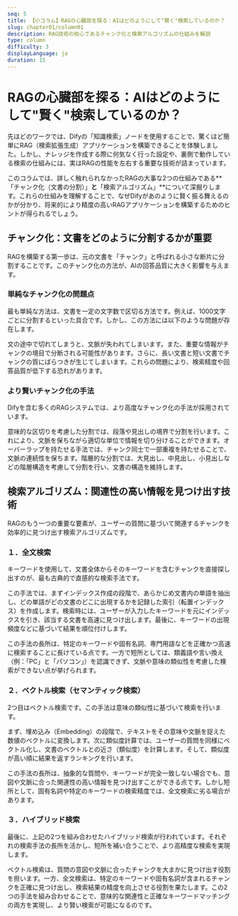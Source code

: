 ```yaml
---
seq: 5
title: 【小コラム】RAGの心臓部を探る：AIはどのようにして"賢く"検索しているのか？
slug: chapter01/column01
description: RAG技術の核心であるチャンク化と検索アルゴリズムの仕組みを解説
type: column
difficulty: 3
displayLanguage: ja
duration: 15
---
```


# RAGの心臓部を探る：AIはどのようにして"賢く"検索しているのか？

先ほどのワークでは、Difyの「知識検索」ノードを使用することで、驚くほど簡単にRAG（検索拡張生成）アプリケーションを構築できることを体験しました。しかし、ナレッジを作成する際に何気なく行った設定や、裏側で動作している検索の仕組みには、実はRAGの性能を左右する重要な技術が詰まっています。

このコラムでは、詳しく触れられなかったRAGの大事な2つの仕組みである**「チャンク化（文書の分割）」**と**「検索アルゴリズム」**について深掘りします。これらの仕組みを理解することで、なぜDifyがあのように賢く振る舞えるのかが分かり、将来的により精度の高いRAGアプリケーションを構築するためのヒントが得られるでしょう。

## チャンク化：文書をどのように分割するかが重要

RAGを構築する第一歩は、元の文書を「チャンク」と呼ばれる小さな断片に分割することです。このチャンク化の方法が、AIの回答品質に大きく影響を与えます。

### 単純なチャンク化の問題点

最も単純な方法は、文書を一定の文字数で区切る方法です。例えば、1000文字ごとに分割するといった具合です。しかし、この方法には以下のような問題が存在します。

文の途中で切れてしまうと、文脈が失われてしまいます。また、重要な情報がチャンクの境目で分断される可能性があります。さらに、長い文書と短い文書でチャンクの質にばらつきが生じてしまいます。これらの問題により、検索精度や回答品質が低下する恐れがあります。

### より賢いチャンク化の手法

Difyを含む多くのRAGシステムでは、より高度なチャンク化の手法が採用されています。

意味的な区切りを考慮した分割では、段落や見出しの境界で分割を行います。これにより、文脈を保ちながら適切な単位で情報を切り分けることができます。オーバーラップを持たせる手法では、チャンク同士で一部重複を持たせることで、文脈の連続性を保ちます。階層的な分割では、大見出し、中見出し、小見出しなどの階層構造を考慮して分割を行い、文書の構造を維持します。

## 検索アルゴリズム：関連性の高い情報を見つけ出す技術

RAGのもう一つの重要な要素が、ユーザーの質問に基づいて関連するチャンクを効率的に見つけ出す検索アルゴリズムです。

### １．全文検索

キーワードを使用して、文書全体からそのキーワードを含むチャンクを直接探し出すのが、最も古典的で直感的な検索手法です。

この手法では、まずインデックス作成の段階で、あらかじめ文書内の単語を抽出し、どの単語がどの文書のどこに出現するかを記録した索引（転置インデックス）を作成します。検索時には、ユーザーが入力したキーワードを元にインデックスを引き、該当する文書を高速に見つけ出します。最後に、キーワードの出現頻度などに基づいて結果を順位付けします。

この手法の長所は、特定のキーワードや固有名詞、専門用語などを正確かつ高速に検索することに長けている点です。一方で短所としては、類義語や言い換え（例：「PC」と「パソコン」）を認識できず、文脈や意味の類似性を考慮した検索ができない点が挙げられます。

### ２．ベクトル検索（セマンティック検索）

2つ目はベクトル検索です。この手法は意味の類似性に基づいて検索を行います。

まず、埋め込み（Embedding）の段階で、テキストをその意味や文脈を捉えた数値のベクトルに変換します。次に類似度計算では、ユーザーの質問を同様にベクトル化し、文書のベクトルとの近さ（類似度）を計算します。そして、類似度が高い順に結果を返すランキングを行います。

この手法の長所は、抽象的な質問や、キーワードが完全一致しない場合でも、意図や文脈に合った関連性の高い情報を見つけ出すことができる点です。しかし短所として、固有名詞や特定のキーワードの検索精度では、全文検索に劣る場合があります。

### ３．ハイブリッド検索

最後に、上記の2つを組み合わせたハイブリッド検索が行われています。それぞれの検索手法の長所を活かし、短所を補い合うことで、より高精度な検索を実現します。

ベクトル検索は、質問の意図や文脈に合ったチャンクを大まかに見つけ出す役割を担います。一方、全文検索は、特定のキーワードや固有名詞が含まれるチャンクを正確に見つけ出し、検索結果の精度を向上させる役割を果たします。この2つの手法を組み合わせることで、意味的な関連性と正確なキーワードマッチングの両方を実現し、より賢い検索が可能になるのです。
